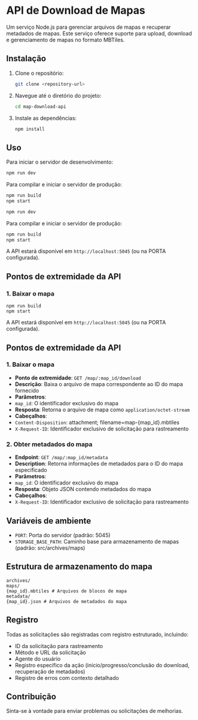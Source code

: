 # API de Download de Mapas

Um serviço Node.js para gerenciar arquivos de mapas e recuperar metadados de mapas. Este serviço oferece suporte para upload, download e gerenciamento de mapas no formato MBTiles.

## Instalação

1. Clone o repositório:

   ```sh
   git clone <repository-url>
   ```

2. Navegue até o diretório do projeto:

   ```sh
   cd map-download-api
   ```

3. Instale as dependências:
   ```sh
   npm install
   ```

## Uso

Para iniciar o servidor de desenvolvimento:

```sh
npm run dev
```

Para compilar e iniciar o servidor de produção:

```sh
npm run build
npm start
```

```sh
npm run dev
```

Para compilar e iniciar o servidor de produção:

```sh
npm run build
npm start
```

A API estará disponível em `http://localhost:5045` (ou na PORTA configurada).

## Pontos de extremidade da API

### 1. Baixar o mapa

```
npm run build
npm start
```

A API estará disponível em `http://localhost:5045` (ou na PORTA configurada).

## Pontos de extremidade da API

### 1. Baixar o mapa

- **Ponto de extremidade**: `GET /map/:map_id/download`
- **Descrição**: Baixa o arquivo de mapa correspondente ao ID do mapa fornecido
- **Parâmetros**:
- `map_id`: O identificador exclusivo do mapa
- **Resposta**: Retorna o arquivo de mapa como `application/octet-stream`
- **Cabeçalhos**:
- `Content-Disposition`: attachment; filename=map-{map_id}.mbtiles
- `X-Request-ID`: Identificador exclusivo de solicitação para rastreamento

### 2. Obter metadados do mapa

- **Endpoint**: `GET /map/:map_id/metadata`
- **Description**: Retorna informações de metadados para o ID do mapa especificado
- **Parâmetros**:
- `map_id`: O identificador exclusivo do mapa
- **Resposta**: Objeto JSON contendo metadados do mapa
- **Cabeçalhos**:
- `X-Request-ID`: Identificador exclusivo de solicitação para rastreamento

## Variáveis ​​de ambiente

- `PORT`: Porta do servidor (padrão: 5045)
- `STORAGE_BASE_PATH`: Caminho base para armazenamento de mapas (padrão: src/archives/maps)

## Estrutura de armazenamento do mapa

```
archives/
maps/
{map_id}.mbtiles # Arquivos de blocos de mapa
metadata/
{map_id}.json # Arquivos de metadados do mapa
```

## Registro

Todas as solicitações são registradas com registro estruturado, incluindo:

- ID da solicitação para rastreamento
- Método e URL da solicitação
- Agente do usuário
- Registro específico da ação (início/progresso/conclusão do download, recuperação de metadados)
- Registro de erros com contexto detalhado

## Contribuição

Sinta-se à vontade para enviar problemas ou solicitações de melhorias.
